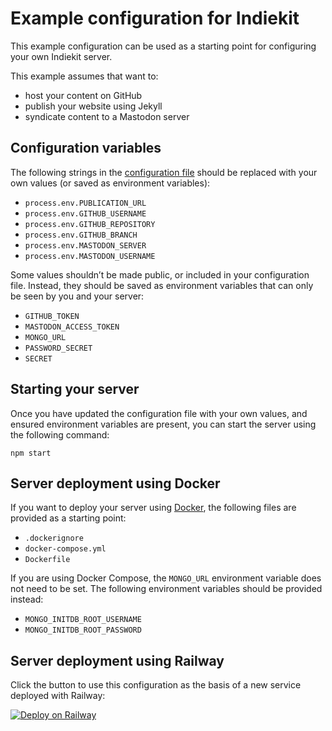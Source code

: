 # Example configuration for Indiekit

This example configuration can be used as a starting point for configuring your own Indiekit server.

This example assumes that want to:

* host your content on GitHub
* publish your website using Jekyll
* syndicate content to a Mastodon server

## Configuration variables

The following strings in the [configuration file](indiekit.config.js) should be replaced with your own values (or saved as environment variables):

* `process.env.PUBLICATION_URL`
* `process.env.GITHUB_USERNAME`
* `process.env.GITHUB_REPOSITORY`
* `process.env.GITHUB_BRANCH`
* `process.env.MASTODON_SERVER`
* `process.env.MASTODON_USERNAME`

Some values shouldn’t be made public, or included in your configuration file. Instead, they should be saved as environment variables that can only be seen by you and your server:

* `GITHUB_TOKEN`
* `MASTODON_ACCESS_TOKEN`
* `MONGO_URL`
* `PASSWORD_SECRET`
* `SECRET`

## Starting your server

Once you have updated the configuration file with your own values, and ensured environment variables are present, you can start the server using the following command:

`npm start`

## Server deployment using Docker

If you want to deploy your server using [Docker](https://www.docker.com), the following files are provided as a starting point:

* `.dockerignore`
* `docker-compose.yml`
* `Dockerfile`

If you are using Docker Compose, the `MONGO_URL` environment variable does not need to be set. The following environment variables should be provided instead:

* `MONGO_INITDB_ROOT_USERNAME`
* `MONGO_INITDB_ROOT_PASSWORD`

## Server deployment using Railway

Click the button to use this configuration as the basis of a new service deployed with Railway:

[![Deploy on Railway](https://railway.app/button.svg)](https://railway.app/template/gEboK6?referralCode=bCd1gL)
